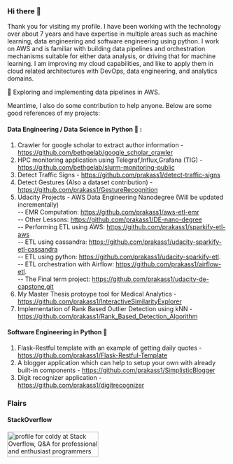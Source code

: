 ### Hi there 👋
Thank you for visiting my profile. I have been working with the technology over about 7 years and have expertise in multiple areas such as machine learning, data engineering and software engineering using python. I work on AWS and is familiar with building data pipelines and orchestration mechanisms suitable for either data analysis, or driving that for machine learning. I am improving my cloud capabilities, and like to apply them in cloud related architectures with DevOps, data engineering, and analytics domains.  

🔭 Exploring and implementing data pipelines in AWS.

Meantime, I also do some contribution to help anyone. Below are some good references of my projects:  

#### Data Engineering / Data Science in Python :rocket: :  
1. Crawler for google scholar to extract author information - https://github.com/bethgelab/google_scholar_crawler  
2. HPC monitoring application using Telegraf,Influx,Grafana (TIG) - https://github.com/bethgelab/slurm-monitoring-public  
3. Detect Traffic Signs - https://github.com/prakass1/detect-traffic-signs  
4. Detect Gestures (Also a dataset contribution) -  https://github.com/prakass1/GestureRecognition  
5. Udacity Projects - AWS Data Engineering Nanodegree (Will be updated incrementally)  
-- EMR Computation: https://github.com/prakass1/aws-etl-emr  
-- Other Lessons: https://github.com/prakass1/DE-nano-degree  
-- Performing ETL using AWS: https://github.com/prakass1/sparkify-etl-aws  
-- ETL using cassandra: https://github.com/prakass1/udacity-sparkify-etl-cassandra  
-- ETL using python: https://github.com/prakass1/udacity-sparkify-etl.  
-- ETL orchestration with Airflow: https://github.com/prakass1/airflow-etl.  
-- The Final term project: https://github.com/prakass1/udacity-de-capstone.git   
6. My Master Thesis protoype tool for Medical Analytics - https://github.com/prakass1/InteractiveSimilarityExplorer   
7. Implementation of Rank Based Outlier Detection using kNN - https://github.com/prakass1/Rank_Based_Detection_Algorithm


#### Software Engineering in Python :rocket:
1. Flask-Restful template with an example of getting daily quotes - https://github.com/prakass1/Flask-Restful-Template
2. A blogger application which can help to setup your own with already built-in components - https://github.com/prakass1/SimplisticBlogger
3. Digit recognizer application - https://github.com/prakass1/digitrecognizer

<!--
**prakass1/prakass1** is a ✨ _special_ ✨ repository because its `README.md` (this file) appears on your GitHub profile.-->

<!-- 🔭 I’m currently working on many things related with software engineering and data science.
- 🌱 I’m currently learning mongodb, and advancing my python skills.
- 👯 I’m looking to collaborate on python based projects related with data automation, data ingestion, and api development.
- 💬 Ask me about python, visualizations and gaming. Also, I like to answer on stackoverflow.
- 📫 How to reach me: at GitHub @prakass1 -->

### Flairs
#### StackOverflow
<a href="https://stackoverflow.com/users/3414466/coldy"><img src="https://stackoverflow.com/users/flair/3414466.png" width="208" height="58" alt="profile for coldy at Stack Overflow, Q&amp;A for professional and enthusiast programmers" title="profile for coldy at Stack Overflow, Q&amp;A for professional and enthusiast programmers"></a>
